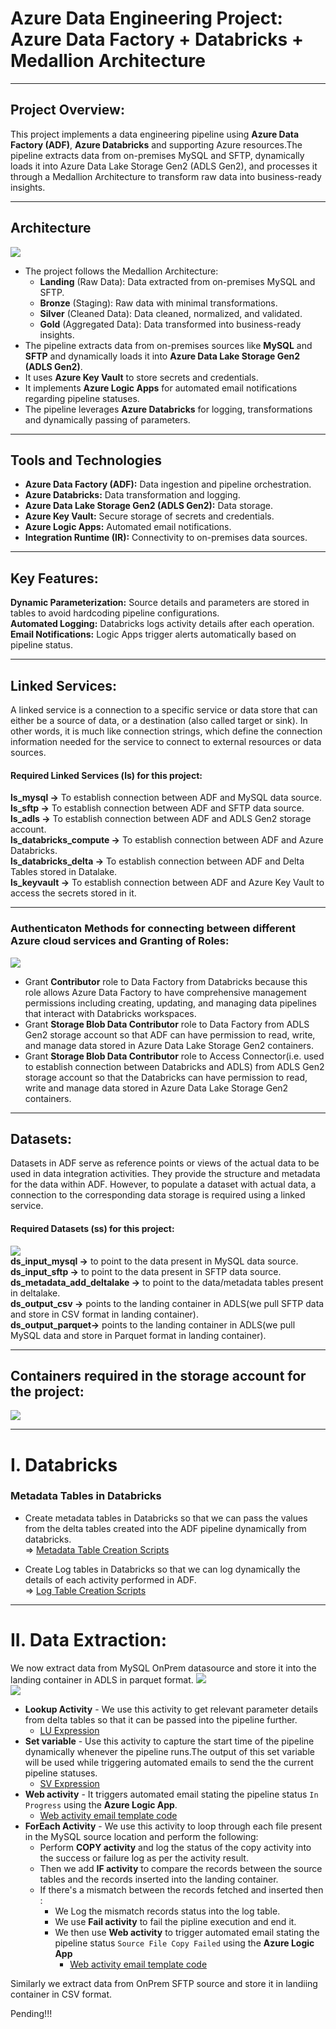 # Azure Data Engineering Project: Azure Data Factory + Databricks + Medallion Architecture
- - - -
## Project Overview:
This project implements a data engineering pipeline using **Azure Data Factory (ADF)**, **Azure Databricks** and supporting Azure resources.The pipeline extracts data from on-premises MySQL and SFTP, dynamically loads it into Azure Data Lake Storage Gen2 (ADLS Gen2), and processes it through a Medallion Architecture to transform raw data into business-ready insights.

- - - -

## Architecture

![](https://github.com/SALAHUDDINKHAN99/Azure-data-engineering-batch-load-project/blob/main/Images/Project%20Architecture.png)

* The project follows the Medallion Architecture:
  * **Landing** (Raw Data): Data extracted from on-premises MySQL and SFTP. 
  * **Bronze** (Staging): Raw data with minimal transformations.
  * **Silver** (Cleaned Data): Data cleaned, normalized, and validated.
  * **Gold** (Aggregated Data): Data transformed into business-ready insights.
* The pipeline extracts data from on-premises sources like **MySQL** and **SFTP** and dynamically loads it into **Azure Data Lake Storage Gen2 (ADLS Gen2)**.
* It uses **Azure Key Vault** to store secrets and credentials.
* It implements **Azure Logic Apps** for automated email notifications regarding pipeline statuses.
* The pipeline leverages **Azure Databricks** for logging, transformations and dynamically passing of parameters.

- - - -

## Tools and Technologies
* **Azure Data Factory (ADF):** Data ingestion and pipeline orchestration.
* **Azure Databricks:** Data transformation and logging.
* **Azure Data Lake Storage Gen2 (ADLS Gen2):** Data storage.
* **Azure Key Vault:** Secure storage of secrets and credentials.
* **Azure Logic Apps:** Automated email notifications.
* **Integration Runtime (IR):** Connectivity to on-premises data sources.

- - - -

## Key Features:
**Dynamic Parameterization:** Source details and parameters are stored in tables to avoid hardcoding pipeline configurations.<br/>
**Automated Logging:** Databricks logs activity details after each operation.<br/>
**Email Notifications:** Logic Apps trigger alerts automatically based on pipeline status.<br/>

- - - -


## Linked Services:
A linked service is a connection to a specific service or data store that can either be a source of data, or a destination (also called target or sink). In other words, it is much like connection strings, which define the connection information needed for the service to connect to external resources or data sources.

#### Required Linked Services (ls) for this project:<br/>
**ls_mysql ->** To establish connection between ADF and MySQL data source.<br/>
**ls_sftp ->** To establish connection between ADF and SFTP data source.<br/>
**ls_adls ->** To establish connection between ADF and ADLS Gen2 storage account.<br/>
**ls_databricks_compute ->** To establish connection between ADF and Azure Databricks.<br/>
**ls_databricks_delta ->** To establish connection between ADF and Delta Tables stored in Datalake.<br/>
**ls_keyvault ->** To establish connection between ADF and Azure Key Vault to access the secrets stored in it.<br/>

- - - -

### Authenticaton Methods for connecting between different Azure cloud services and Granting of Roles:

![](https://github.com/SALAHUDDINKHAN99/Azure-data-engineering-batch-load-project/blob/main/Images/Linked%20Services%20and%20Authentication%20Types%20inside%20Azure%20Cloud.jpg)

* Grant **Contributor** role to Data Factory from Databricks because this role allows Azure Data Factory to have comprehensive management permissions including creating, updating, and managing data pipelines that interact with Databricks workspaces.<br/>
* Grant **Storage Blob Data Contributor** role to Data Factory from ADLS Gen2 storage account so that ADF can have permission to read, write, and manage data stored in Azure Data Lake Storage Gen2 containers.<br/>
* Grant **Storage Blob Data Contributor** role to Access Connector(i.e. used to establish connection between Databricks and ADLS) from ADLS Gen2 storage account so that the Databricks can have permission to read, write and manage data stored in Azure Data Lake Storage Gen2 containers.<br/>

- - - -


## Datasets:
Datasets in ADF serve as reference points or views of the actual data to be used in data integration activities. They provide the structure and metadata for the data within ADF. However, to populate a dataset with actual data, a connection to the corresponding data storage is required using a linked service.

#### Required Datasets (ss) for this project:<br/>
![](https://github.com/SALAHUDDINKHAN99/Azure-data-engineering-batch-load-project/blob/main/Images/Datasets.png)<br/>
**ds_input_mysql ->** to point to the data present in MySQL data source.<br/>
**ds_input_sftp ->** to point to the data present in SFTP data source.<br/>
**ds_metadata_add_deltalake ->** to point to the data/metadata tables present in deltalake.<br/>
**ds_output_csv ->** points to the landing container in ADLS(we pull SFTP data and store in CSV format in landing container).<br/>
**ds_output_parquet->** points to the landing container in ADLS(we pull MySQL data and store in Parquet format in landing container).<br/>

- - - -

## Containers required in the storage account for the project:
![](https://github.com/SALAHUDDINKHAN99/Azure-data-engineering-batch-load-project/blob/main/Images/StorageAccount.png)

- - - -

# I. Databricks

### Metadata Tables in Databricks
*  Create metadata tables in Databricks so that we can pass the values from the delta tables created into the ADF pipeline dynamically from databricks.<br/>
=> [Metadata Table Creation Scripts](https://github.com/SALAHUDDINKHAN99/Azure-data-engineering-batch-load-project/blob/main/Scripts/METADATA%20Tables.ipynb)

* Create Log tables in Databricks so that we can log dynamically the details of each activity performed in ADF.<br/>
=> [Log Table Creation Scripts](https://github.com/SALAHUDDINKHAN99/Azure-data-engineering-batch-load-project/blob/main/Scripts/log%20table%20creation.ipynb)

- - - -

# II. Data Extraction:

We now extract data from MySQL OnPrem datasource and store it into the landing container in ADLS in parquet format.
![](https://github.com/SALAHUDDINKHAN99/Azure-data-engineering-batch-load-project/blob/main/Images/sql%20To%20Landing%20Container%201.png)<br/>
![](https://github.com/SALAHUDDINKHAN99/Azure-data-engineering-batch-load-project/blob/main/Images/sql%20To%20Landing%20Container%202.png)<br/>
- **Lookup Activity** - We use this activity to get relevant parameter details from delta tables so that it can be passed into the pipeline further.
  - [LU Expression](https://github.com/SALAHUDDINKHAN99/Azure-data-engineering-batch-load-project/blob/main/Scripts/Sql%20to%20Landing%20Activity%20Code%20Snippets.ipynb)
- **Set variable** -  Use this activity to capture the start time of the pipeline dynamically whenever the pipeline runs.The output of this set variable will be used while triggering automated emails to send the the current pipeline statuses.
  - [SV Expression](https://github.com/SALAHUDDINKHAN99/Azure-data-engineering-batch-load-project/blob/main/Scripts/Sql%20to%20Landing%20Activity%20Code%20Snippets.ipynb)
- **Web activity** - It triggers automated email stating the pipeline status `In Progress` using the **Azure Logic App**.
  - [Web activity email template code](https://github.com/SALAHUDDINKHAN99/Azure-data-engineering-batch-load-project/blob/main/Scripts/Sql%20to%20Landing%20Activity%20Code%20Snippets.ipynb)
- **ForEach Activity** - We use this activity to loop through each file present in the MySQL source location and perform the following:
  - Perform **COPY activity** and log the status of the copy activity into the success or failure log as per the activity result.
  - Then we add **IF activity** to compare the records between the source tables and the records inserted into the landing container.
  - If there's a mismatch between the records fetched and inserted then :
    - We Log the mismatch records status into the log table.
    - We use **Fail activity** to fail the pipline execution and end it.
    - We then use **Web activity** to trigger automated email stating the pipeline status `Source File Copy Failed` using the **Azure Logic App**
      - [Web activity email template code](https://github.com/SALAHUDDINKHAN99/Azure-data-engineering-batch-load-project/blob/main/Scripts/Sql%20to%20Landing%20Activity%20Code%20Snippets.ipynb)


Similarly we extract data from OnPrem SFTP source and store it in landiing container in CSV format.

Pending!!!



